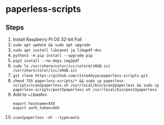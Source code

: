 # paperless-scripts

## Steps
1. Install Raspberry PI OS 32-bit Full
2. ```sudo apt update && sudo apt upgrade```
3. ```sudo apt install libsane1 jq libqpdf-dev```
4. ```python3 -m pip install --upgrade pip```
5. ```pip3 install --no-deps img2pdf```
6. ```sudo ln /usr/share/color/icc/colord/sRGB.icc /usr/share/color/icc/sRGB.icc```
7. ```git clone https://github.com/itsteddyyo/paperless-scripts.git```
8. ```chmod 755 paperless-scripts/* && sudo cp paperless-scripts/scan2paperless.sh /usr/local/bin/scan2paperless && sudo cp paperless-scripts/post2paperless.sh /usr/local/bin/post2paperless```
9. Add to ~/.bashrc
    ```
    export hostname=XXX
    export auth_token=XXX
    ```
10. ```scan2paperless -dr --type=auto```
